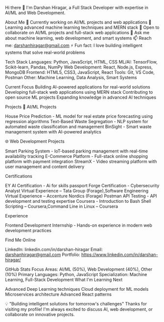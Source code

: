 Hi there 👋
I'm Darshan Hiragar, a Full Stack Developer with expertise in AI/ML and Web Development.

About Me
🔭 Currently working on AI/ML projects and web applications
🌱 Learning advanced machine learning techniques and MERN stack
👯 Open to collaborate on AI/ML projects and full-stack web applications
💬 Ask me about machine learning, web development, and smart systems
📫 Reach me: darshanhiragar@gmail.com
⚡ Fun fact: I love building intelligent systems that solve real-world problems

Tech Stack
Languages: Python, JavaScript, HTML, CSS
ML/AI: TensorFlow, Scikit-learn, Pandas, NumPy
Web Development: React, Node.js, Express, MongoDB
Frontend: HTML5, CSS3, JavaScript, React
Tools: Git, VS Code, Postman
Other: Machine Learning, Data Analysis, Smart Systems

Current Focus
Building AI-powered applications for real-world solutions
Developing full-stack web applications using MERN stack
Contributing to open source ML projects
Expanding knowledge in advanced AI techniques

Projects
🤖 AI/ML Projects

House Price Prediction - ML model for real estate price forecasting using regression algorithms
Text-Based Waste Segregation - NLP system for automated waste classification and management
BinSight - Smart waste management system with AI-powered analytics

🌐 Web Development Projects

Smart Parking System - IoT-based parking management with real-time availability tracking
E-Commerce Platform - Full-stack online shopping platform with payment integration
StreamX - Video streaming platform with user management and content delivery

Certifications

EY AI Certification - Ai for skills passport 
Forge Certification - Cybersecurity Analyst Virtual Experience – Tata Group (Forage),Software Engineering Virtual Experience – Accenture Nordics (Forage)
Postman API Testing - API development and testing expertise
Coursera - Introduction to Bash Shell Scripting – Coursera,Command Line in Linux – Coursera


Experience

Frontend Development Internship - Hands-on experience in modern web development practices

Find Me Online

LinkedIn: linkedin.com/in/darshan-hiragar
Email: darshanhiragar@gmail.com
Portfolio: https://www.linkedin.com/in/darshan-hiragar/

GitHub Stats
Focus Areas: AI/ML (50%), Web Development (40%), Other (10%)
Primary Languages: Python, JavaScript
Specialization: Machine Learning, Full-Stack Development
What I'm Learning Next

Advanced Deep Learning techniques
Cloud deployment for ML models
Microservices architecture
Advanced React patterns


💡 "Building intelligent solutions for tomorrow's challenges"
Thanks for visiting my profile! I'm always excited to discuss AI, web development, or collaborate on innovative projects.
